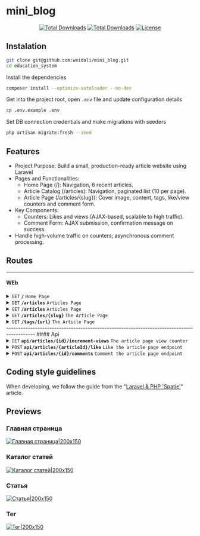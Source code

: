 # mini_blog

<p align="center">
<a href="#"><img src="https://img.shields.io/badge/PHP-8.2-blue" alt="Total Downloads"></a>
<a href="#"><img src="https://img.shields.io/badge/Laravel-11.9-orange" alt="Total Downloads"></a>
<a href="https://packagist.org/packages/laravel/framework"><img src="https://img.shields.io/packagist/l/laravel/framework" alt="License"></a>
</p>

## Instalation
```bash
git clone git@github.com:weidali/mini_blog.git
cd education_system
```

Install the dependencies
```bash
composer install --optimize-autoloader --no-dev
```

Get into the project root, open `.env` file and update configuration details
```bash
cp .env.example .env
```

Set DB connection credentials and make migrations with seeders
```bash
php artisan migrate:fresh --seed
```

## Features
- Project Purpose: Build a small, production-ready article website using Laravel
- Pages and Functionalities:
  - Home Page (/): Navigation, 6 recent articles.
  - Article Catalog (/articles): Navigation, paginated list (10 per page).
  - Article Page (/articles/{slug}): Cover image, content, tags, like/view counters and comment form.
- Key Components:
  - Counters: Likes and views (AJAX-based, scalable to high traffic).
  - Comment Form: AJAX submission, confirmation message on success.
- Handle high-volume traffic on counters; asynchronous comment processing.

## Routes
------------------------------------------------------------------------------------------
#### WEb
<details>
 <summary><code>GET</code> <code><b>/</b></code> <code>Home Page</code></summary>

##### Parameters
> None

##### Responses
> | http code     | content-type                      | response                                                            |
> |---------------|-----------------------------------|---------------------------------------------------------------------|
> | `200`         | `text/html;charset=UTF-8`         | HTML                                                                |

##### Example cURL
> ```bash
>  curl -X GET -H "Content-Type: text/html" http://localhost:8889/
> ```
</details>
<details>
 <summary><code>GET</code> <code><b>/articles</b></code> <code>Articles Page</code></summary>

##### Parameters
> None

##### Responses
> | http code     | content-type                      | response                                                            |
> |---------------|-----------------------------------|---------------------------------------------------------------------|
> | `200`         | `text/html;charset=UTF-8`         | HTML                                                                |

##### Example cURL
> ```bash
>  curl -X GET -H "Content-Type: text/html" http://localhost:8889/articles
> ```
</details>
<details>
 <summary><code>GET</code> <code><b>/articles</b></code> <code>Articles Page</code></summary>

##### Parameters
> None

##### Responses
> | http code     | content-type                      | response                                                            |
> |---------------|-----------------------------------|---------------------------------------------------------------------|
> | `200`         | `text/html;charset=UTF-8`         | HTML                                                                |

##### Example cURL
> ```bash
>  curl -X GET -H "Content-Type: text/html" http://localhost:8889/articles
> ```
</details>
<details>
 <summary><code>GET</code> <code><b>/articles/{slug}</b></code> <code>The Article Page</code></summary>

##### Parameters
> | name   |  type      | data type      | description                                          |
> |--------|------------|----------------|------------------------------------------------------|
> | `slug` |  required  | string         | The specific article titile                          |

##### Responses
> | http code     | content-type                      | response                                                            |
> |---------------|-----------------------------------|---------------------------------------------------------------------|
> | `200`         | `text/html;charset=UTF-8`         | HTML                                                                |
> | `404`         | `text/html;charset=UTF-8`         | HTML                                                                |

##### Example cURL
> ```bash
>  curl -X GET -H "Content-Type: text/html" http://localhost:8889/articles/{slug}
> ```
</details>
<details>
 <summary><code>GET</code> <code><b>/tags/{url}</b></code> <code>The Article Page</code></summary>

##### Parameters
> | name   |  type      | data type      | description                                          |
> |--------|------------|----------------|------------------------------------------------------|
> | `url`  |  required  | string         | The specific tag name                                |

##### Responses
> | http code     | content-type                      | response                                                            |
> |---------------|-----------------------------------|---------------------------------------------------------------------|
> | `200`         | `text/html;charset=UTF-8`         | HTML                                                                |
> | `404`         | `text/html;charset=UTF-8`         | HTML                                                                |

##### Example cURL
> ```bash
>  curl -X GET -H "Content-Type: text/html" http://localhost:8889/tags/{url}
> ```
</details>
------------------------------------------------------------------------------------------
#### Api
<details>
 <summary><code>GET</code> <code><b>api/articles/{id}/increment-views</b></code> <code>The article page view counter</code></summary>

##### Parameters
> | name   |  type      | data type      | description                                          |
> |--------|------------|----------------|------------------------------------------------------|
> | `id`   |  required  | string         | SpeThe specific article id                           |

##### Responses
> | http code     | content-type                      | response                                                            |
> |---------------|-----------------------------------|---------------------------------------------------------------------|
> | `200`         | `application/json`                | `{"code":"200","views":"<COUNT>"}`                                  |
> | `404`         | `application/json`                | `{"code":"404","message":"Article Not Found"}`                      |

##### Example cURL
> ```bash
>  curl -X GET -H "Content-Type: text/html" http://localhost:8889/api/articles/{id}/increment-views
> ```
</details>
<details>
 <summary><code>POST</code> <code><b>api/articles/{articleId}/like</b></code> <code>Like the article page endpoint</code></summary>

##### Parameters
> | name        |  type      | data type      | description                                          |
> |-------------|------------|----------------|------------------------------------------------------|
> | `articleId` |  required  | int            | The specific article id                              |

##### Responses
> | http code     | content-type                      | response                                                            |
> |---------------|-----------------------------------|---------------------------------------------------------------------|
> | `200`         | `application/json`                | `{"code":"200","views":"<COUNT>"}`                                  |
> | `404`         | `application/json`                | `{"code":"404","message":"Article Not Found"}`                      |

##### Example cURL
> ```bash
>  curl -X POST -H "Content-Type: application/json" --data @put.json http://localhost:8889/api/articles/{articleId}/like
> ```
</details>
<details>
 <summary><code>POST</code> <code><b>api/articles/{id}/comments</b></code> <code>Comment the article page endpoint</code></summary>

##### Parameters
> | name   |  type      | data type      | description                                          |
> |--------|------------|----------------|------------------------------------------------------|
> | `id`   |  required  | int            | The specific article id                              |
> | `title`|  required  | string         | The title of comment                                 |
> | `body` |  required  | string         | The body of comment                                  |

##### Responses
> | http code     | content-type                      | response                                                            |
> |---------------|-----------------------------------|---------------------------------------------------------------------|
> | `200`         | `application/json`                | `{"code":"400","views":"<COUNT>"}`                                  |
> | `404`         | `application/json`                | `{"code":"400","message":"Article Not Found"}`                      |
> | `422`         | `application/json`                | `{"code":"422","message":"Validation Exceptions"}`                      |

##### Example cURL
> ```bash
>  curl -X POST -H "Content-Type: application/json" --data @put.json http://localhost:8889/api/articles/{id}/comments
> ```
</details>

## Coding style guidelines
When developing, we follow the guide from the "[Laravel & PHP 'Spatie'][spatie/guidelines]" article.

## Previews
### Главная страница
[![Главная страница|200x150](https://i.postimg.cc/kg9KJsJX/temp-Image-Mflrv-R.avif)](https://postimg.cc/RNsNGcJj)

### Каталог статей
[![Каталог статей|200x150](https://i.postimg.cc/NM1Qj6fB/temp-Image-Kpvf1-G.avif)](https://postimg.cc/Kkv69gMH)

### Статья
[![Статья|200x150](https://i.postimg.cc/q7KT1sKy/temp-Image-XZJ6-Bx.avif)](https://postimg.cc/QBjwtW0d)

### Тег
[![Тег|200x150](https://i.postimg.cc/xCSShXG7/temp-Image-FWXUJg.avif)](https://postimg.cc/xkg7bT4y)


[spatie/guidelines]: https://spatie.be/guidelines/laravel-php#artisan-commands
